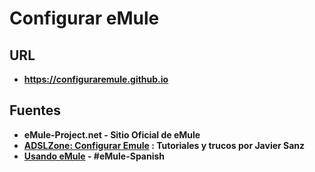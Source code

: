 
# Configurar eMule

## URL
* **https://configuraremule.github.io**

## Fuentes
* **eMule-Project.net - Sitio Oficial de eMule**
* **[ADSLZone: Configurar Emule](https://www.adslzone.net/emule.html) : Tutoriales y trucos por Javier Sanz** 
* **[Usando eMule](https://sites.google.com/site/ircemulespanish/usando-emule) - #eMule-Spanish**

